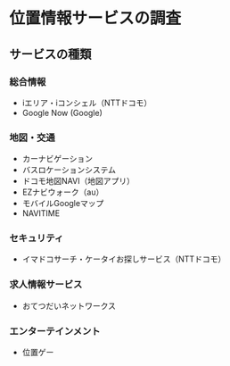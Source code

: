 # 位置情報サービスの調査
## サービスの種類
### 総合情報
* iエリア・iコンシェル（NTTドコモ）
* Google Now (Google)

### 地図・交通
* カーナビゲーション
* バスロケーションシステム
* ドコモ地図NAVI（地図アプリ）
* EZナビウォーク（au）
* モバイルGoogleマップ
* NAVITIME

### セキュリティ
* イマドコサーチ・ケータイお探しサービス（NTTドコモ）

### 求人情報サービス
* おてつだいネットワークス

### エンターテインメント
* 位置ゲー
